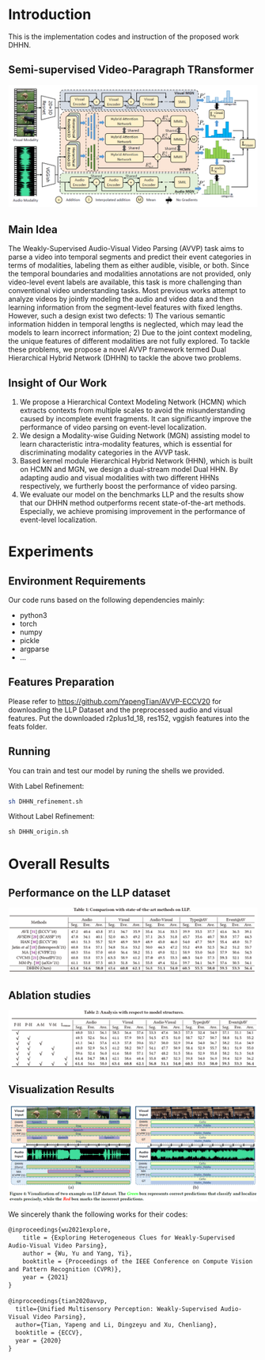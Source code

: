 # Introduction

This is the implementation codes and instruction of the proposed work DHHN.

## Semi-supervised Video-Paragraph TRansformer
![avatar](figures/framework.png)

## Main Idea

The Weakly-Supervised Audio-Visual Video Parsing (AVVP) task aims to parse a video into temporal segments and predict their event categories in terms of modalities, labeling them as either audible, visible, or both. Since the temporal boundaries and modalities annotations are not provided, only video-level event labels are available, this task is more challenging than conventional video understanding tasks. Most previous works attempt to analyze videos by jointly modeling the audio and video data and then learning information from the segment-level features with fixed lengths. However, such a design exist two defects: 1) The various semantic information hidden in temporal lengths is neglected, which may lead the models to learn incorrect information; 2) Due to the joint context modeling, the unique features of different modalities are not fully explored. To tackle these problems, we propose a novel AVVP framework termed Dual Hierarchical Hybrid Network (DHHN) to tackle the above two problems. 

## Insight of Our Work

1. We propose a Hierarchical Context Modeling Network (HCMN) which extracts contexts from multiple scales to avoid the misunderstanding caused by incomplete event fragments. It can significantly improve the performance of video parsing on event-level localization. 
2. We design a Modality-wise Guiding Network (MGN) assisting model to learn characteristic intra-modality features, which is essential for discriminating modality categories in the AVVP task.
3. Based kernel module Hierarchical Hybrid Network (HHN), which is built on HCMN and MGN, we design a dual-stream model Dual HHN. By adapting audio and visual modalities with two different HHNs respectively, we furtherly boost the performance of video parsing.
4. We evaluate our model on the benchmarks LLP and the results show that our DHHN method outperforms recent state-of-the-art methods. Especially, we achieve promising improvement in the performance of event-level localization.

# Experiments

## Environment Requirements

Our code runs based on the following dependencies mainly:

- python3
- torch
- numpy
- pickle
- argparse
- ...

## Features Preparation

Please refer to https://github.com/YapengTian/AVVP-ECCV20 for downloading the LLP Dataset and the preprocessed audio and visual features. Put the downloaded r2plus1d_18, res152, vggish features into the feats folder.

## Running

You can train and test our model by runing the shells we provided.

With Label Refinement:
```Bash
sh DHHN_refinement.sh
```

Without Label Refinement:
```Python
sh DHHN_origin.sh
```

# Overall Results

## Performance on the LLP dataset

![avatar](figures/performance.png)

## Ablation studies

![avatar](figures/ablation.png)

## Visualization Results

![avatar](figures/vis.png)


We sincerely thank the following works for their codes:

```ref
@inproceedings{wu2021explore,
    title = {Exploring Heterogeneous Clues for Weakly-Supervised Audio-Visual Video Parsing}, 
    author = {Wu, Yu and Yang, Yi},
    booktitle = {Proceedings of the IEEE Conference on Compute Vision and Pattern Recognition (CVPR)}, 
    year = {2021}
}

@inproceedings{tian2020avvp,
  title={Unified Multisensory Perception: Weakly-Supervised Audio-Visual Video Parsing},
  author={Tian, Yapeng and Li, Dingzeyu and Xu, Chenliang},
  booktitle = {ECCV},
  year = {2020}
}
```
